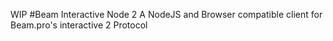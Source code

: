 WIP
#Beam Interactive Node 2
A NodeJS and Browser compatible client for Beam.pro's interactive 2 Protocol
